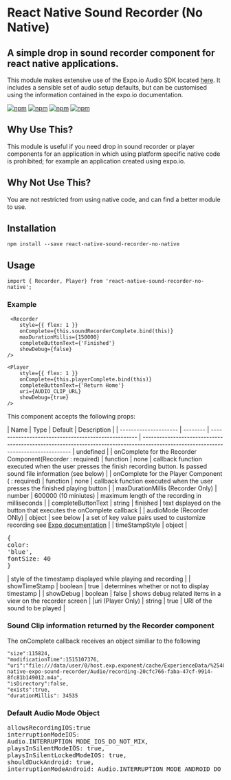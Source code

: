 # React Native Sound Recorder (No Native)

## A simple drop in sound recorder component for react native applications.  
This module makes extensive use of the Expo.io Audio SDK located [here](https://docs.expo.io/versions/latest/sdk/audio.html).  It includes a sensible set of audio setup defaults, but can be customised using the information contained in the expo.io documentation.

[![npm](https://img.shields.io/npm/v/react-native-sound-recorder-no-native.svg)](https://www.npmjs.com/package/react-native-sound-recorder-no-native)
[![npm](https://img.shields.io/npm/dm/react-native-sound-recorder-no-native.svg)](https://www.npmjs.com/package/react-native-sound-recorder-no-native)
[![npm](https://img.shields.io/npm/dt/react-native-sound-recorder-no-native.svg)](https://www.npmjs.com/package/react-native-sound-recorder-no-native)
[![npm](https://img.shields.io/npm/l/react-native-sound-recorder-no-native.svg)](https://github.com/react-native-component/react-native-sound-recorder-no-native/blob/master/LICENSE)

## Why Use This?

This module is useful if you need drop in sound recorder or player components for an application in which using platform specific native code is prohibited; for example an application created using expo.io.

## Why Not Use This?

You are not restricted from using native code, and can find a better module to use.

## Installation

`npm install --save react-native-sound-recorder-no-native`

## Usage

`import { Recorder, Player} from 'react-native-sound-recorder-no-native';`

### Example

~~~
 <Recorder
    style={{ flex: 1 }}
    onComplete={this.soundRecorderComplete.bind(this)}
    maxDurationMillis={150000}
    completeButtonText={'Finished'}
    showDebug={false}
/>

<Player
    style={{ flex: 1 }}
    onComplete={this.playerComplete.bind(this)}
    completeButtonText={'Return Home'}
    uri={AUDIO_CLIP_URL}
    showDebug={true}
/>
~~~

This component accepts the following props:

| Name                  | Type     | Default                                             | Description                                                                                                                        |
| --------------------- | -------- | --------------------------------------------------- | ---------------------------------------------------------------------------------------------------------------------------------- | undefined |
| onComplete for the Recorder Component(Recorder : required) | function | none                                                | callback function executed when the user presses the finish recording button.  Is passed sound file information (see below)        |
| onComplete for the Player Component ( : required) | function | none                                                | callback function executed when the user presses the finished playing button       |
| maxDurationMillis (Recorder Only)    | number   | 600000 (10 miniutes)                                | maximum length of the recording in milliseconds                                                                                    |
| completeButtonText   | string   | finished                                            | text dsplayed on the button that executes the onComplete callback                                                                  |
| audioMode  (Recorder ONly)           | object   | see below                                           | a set of key value pairs used to customize recording see [Expo documentation](https://docs.expo.io/versions/latest/sdk/audio.html) |
| timeStampStyle        | object   | <pre>{<br>color: 'blue',<br>fontSize: 40<br>}</pre> | style of the timestamp displayed while playing and recording                                                                       |
| showTimeStamp         | boolean  | true                                                | determines whether or not to display timestamp                                                                                     |
| showDebug             | boolean  | false                                               | shows debug related items in a view on the recorder screen                                                                         |
|uri (Player Only) | string | true | URI of the sound to be played |

### Sound Clip information returned by the Recorder component
The onComplete callback receives an object similiar to the following
~~~
"size":115824,
"modificationTime":1515107376,
"uri":"file:///data/user/0/host.exp.exponent/cache/ExperienceData/%2540reggie3%252Freact-native-expo-sound-recorder/Audio/recording-20cfc766-faba-47cf-9914-8fc81b149012.m4a",
"isDirectory":false,
"exists":true,
"durationMillis": 34535
~~~

### Default Audio Mode Object
<pre>allowsRecordingIOS:true<br>interruptionModeIOS:<br>Audio.INTERRUPTION_MODE_IOS_DO_NOT_MIX,<br>playsInSilentModeIOS: true,<br>playsInSilentLockedModeIOS: true,<br>shouldDuckAndroid: true,<br>interruptionModeAndroid: Audio.INTERRUPTION_MODE_ANDROID_DO_NOT_MIX</pre>

